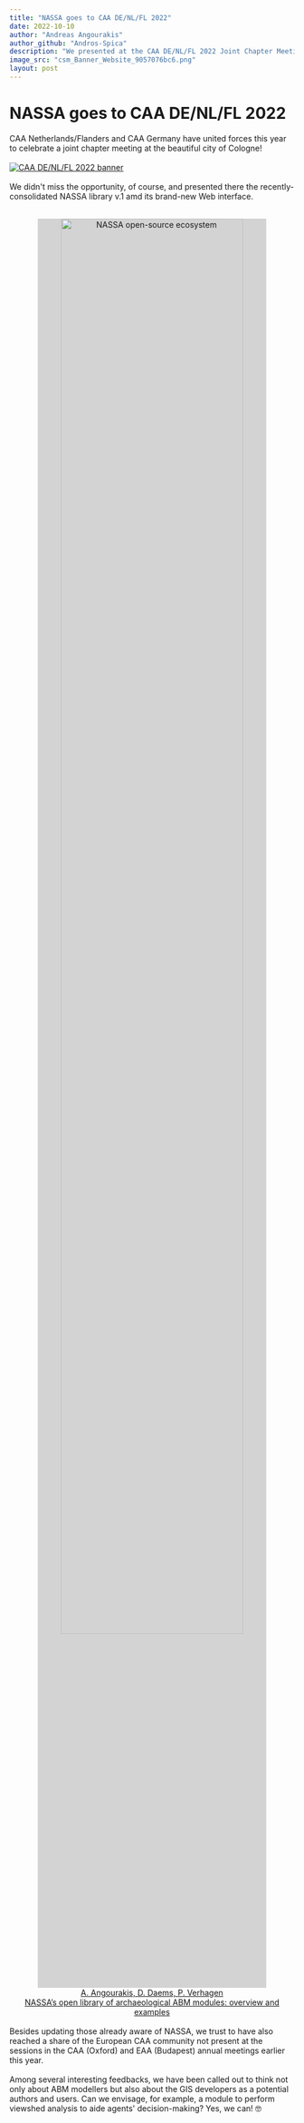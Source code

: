 ```yaml
---
title: "NASSA goes to CAA DE/NL/FL 2022"
date: 2022-10-10
author: "Andreas Angourakis"
author_github: "Andros-Spica"
description: "We presented at the CAA DE/NL/FL 2022 Joint Chapter Meeting in Cologne"
image_src: "csm_Banner_Website_9057076bc6.png"
layout: post
---
```

# NASSA goes to CAA DE/NL/FL 2022

CAA Netherlands/Flanders and CAA Germany have united forces this year to celebrate a joint chapter meeting at the beautiful city of Cologne!
<br><br>
<a href="https://caa-de2022.uni-koeln.de" target="_blank" title="CAA DE/NL/FL 2022">
    <img src="https://archaeology-abm.github.io/NASSA-hub/assets/csm_Banner_Website_9057076bc6.png" alt="CAA DE/NL/FL 2022 banner">
</a>
<br><br>
We didn't miss the opportunity, of course, and presented there the recently-consolidated NASSA library v.1 amd its brand-new Web interface.
<br><br>
<div style="text-align: center;">
<img src="https://andros-spica.github.io/CAA-DE-NL-FL-Angourakis-et-al-2022/images/NASSA-ecosystem.png" alt="NASSA open-source ecosystem" style="width: 80%; background-color: lightgray;">
<br>
<a href="https://github.com/Archaeology-ABM/CAA-DE-NL-FL-Angourakis-et-al-2022" target="_blank">A. Angourakis, D. Daems, P. Verhagen <br>NASSA’s open library of archaeological ABM modules: overview and examples</a>
</div>
<br>
Besides updating those already aware of NASSA, we trust to have also reached a share of the European CAA community not present at the sessions in  the CAA (Oxford) and EAA (Budapest) annual meetings earlier this year.
<br><br>
Among several interesting feedbacks, we have been called out to think not only about ABM modellers but also about the GIS developers as a potential authors and users. Can we envisage, for example, a module to perform viewshed analysis to aide agents' decision-making? Yes, we can! 	&#129299;
